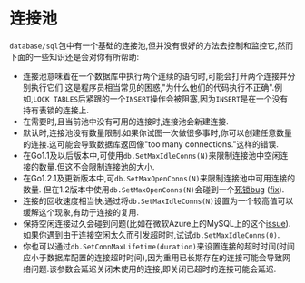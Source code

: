 # 连接池

`database/sql`包中有一个基础的连接池,但并没有很好的方法去控制和监控它,然而下面的一些知识还是会对你有所帮助:

* 连接池意味着在一个数据库中执行两个连续的语句时,可能会打开两个连接并分别执行它们.这是程序员相当常见的困惑,"为什么他们的代码执行不正确".例如,`LOCK TABLES`后紧跟的一个`INSERT`操作会被阻塞,因为`INSERT`是在一个没有持有表锁的连接上.
* 在需要时,且当前池中没有可用的连接时,连接池会新建连接.
* 默认时,连接池没有数量限制.如果你试图一次做很多事时,你可以创建任意数量的连接.这可能会导致数据库返回像"too many connections."这样的错误.
* 在Go1.1及以后版本中,可使用`db.SetMaxIdleConns(N)`来限制连接池中空闲连接的数量.但这不会限制连接池的大小.
* 在Go1.2.1及更新版本中,可`db.SetMaxOpenConns(N)`来限制连接池中可用连接的数量. 但在1.2版本中使用`db.SetMaxOpenConns(N)`会碰到一个[死锁bug](https://groups.google.com/d/msg/golang-dev/jOTqHxI09ns/x79ajll-ab4J) ([fix](https://code.google.com/p/go/source/detail?r=8a7ac002f840)).
* 连接的回收速度相当快.通过将`db.SetMaxIdleConns(N)`设置为一个较高值可以缓解这个现象,有助于连接的复用.
* 保持空闲连接过久会碰到问题(比如在微软Azure上的MySQL上的这个[issue](https://github.com/go-sql-driver/mysql/issues/257)).如果你遇到由于连接空闲太久而引发超时时,试试`db.SetMaxIdleConns(0)`.
* 你也可以通过`db.SetConnMaxLifetime(duration)`来设置连接的超时时间(时间应小于数据库配置的连接超时时间),因为重用已长期存在的连接可能会导致网络问题.该参数会延迟关闭未使用的连接,即关闭已超时的连接可能会延迟.